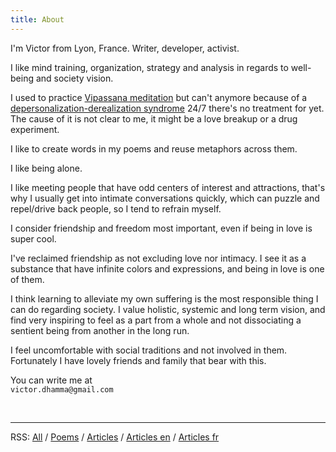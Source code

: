 ```yaml
---
title: About
---
```

I'm Victor from Lyon, France. Writer, developer, activist.

I like mind training, organization, strategy and analysis in regards to well-being and society vision.

I used to practice [Vipassana meditation](https://www.dhamma.org/) but can't anymore because of a [depersonalization-derealization syndrome](https://en.wikipedia.org/wiki/Depersonalization_disorder) 24/7 there's no treatment for yet. The cause of it is not clear to me, it might be a love breakup or a drug experiment.

I like to create words in my poems and reuse metaphors across them.

I like being alone.

I like meeting people that have odd centers of interest and attractions, that's why I usually get into intimate conversations quickly, which can puzzle and repel/drive back people, so I tend to refrain myself.

I consider friendship and freedom most important, even if being in love is super cool.

I've reclaimed friendship as not excluding love nor intimacy. I see it as a substance that have infinite colors and expressions, and being in love is one of them.

I think learning to alleviate my own suffering is the most responsible thing I can do regarding society. I value holistic, systemic and long term vision, and find very inspiring to feel as a part from a whole and not dissociating a sentient being from another in the long run.

I feel uncomfortable with social traditions and not involved in them. Fortunately I have lovely friends and family that bear with this.
<br>
<p class="text-center">You can write me at<br><code>victor.dhamma@gmail.com</code></p>
<br>

---
RSS: [All](https://inwardmovement.github.io/feeds/feed-all.xml) / [Poems](https://inwardmovement.github.io/feeds/feed-poems.xml) / [Articles](https://inwardmovement.github.io/feeds/feed-articles.xml) / [Articles en](https://inwardmovement.github.io/feeds/feed-articles-en.xml) / [Articles fr](https://inwardmovement.github.io/feeds/feed-articles-fr.xml)
